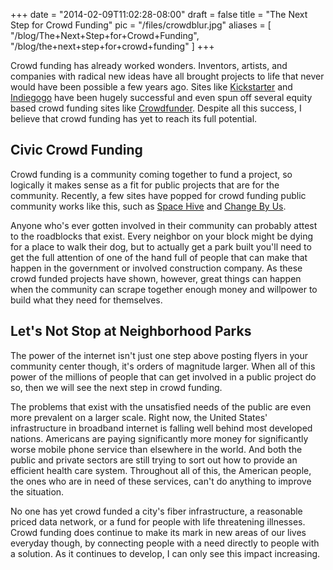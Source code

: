 
+++
date = "2014-02-09T11:02:28-08:00"
draft = false
title = "The Next Step for Crowd Funding"
pic = "/files/crowdblur.jpg"
aliases = [
  "/blog/The+Next+Step+for+Crowd+Funding",
  "/blog/the+next+step+for+crowd+funding"
]
+++

<p>Crowd funding has already worked wonders.  Inventors, artists, and companies with radical new ideas have all brought projects to life that never would have been possible a few years ago.  Sites like <a href="https://www.kickstarter.com/">Kickstarter</a> and <a href="http://www.indiegogo.com/">Indiegogo</a> have been hugely successful and even spun off several equity based crowd funding sites like <a href="https://www.crowdfunder.com/">Crowdfunder</a>.  Despite all this success, I believe that crowd funding has yet to reach its full potential.</p>

<h2 id="civiccrowdfunding">Civic Crowd Funding</h2>

<p>Crowd funding is a community coming together to fund a project, so logically it makes sense as a fit for public projects that are for the community.  Recently, a few sites have popped for crowd funding public community works like this, such as <a href="http://spacehive.com/">Space Hive</a> and <a href="http://nyc.changeby.us">Change By Us</a>.</p>

<p>Anyone who's ever gotten involved in their community can probably attest to the roadblocks that exist.  Every neighbor on your block might be dying for a place to walk their dog, but to actually get a park built you'll need to get the full attention of one of the hand full of people that can make that happen in the government or involved construction company.  As these crowd funded projects have shown, however, great things can happen when the community can scrape together enough money and willpower to build what they need for themselves.</p>

<h2 id="letsnotstopatneighborhoodparks">Let's Not Stop at Neighborhood Parks</h2>

<p>The power of the internet isn't just one step above posting flyers in your community center though, it's orders of magnitude larger.  When all of this power of the millions of people that can get involved in a public project do so, then we will see the next step in crowd funding.</p>

<p>The problems that exist with the unsatisfied needs of the public are even more prevalent on a larger scale.  Right now, the United States' infrastructure in broadband internet is falling well behind most developed nations. Americans are paying significantly more money for significantly worse mobile phone service than elsewhere in the world.  And both the public and private sectors are still trying to sort out how to provide an efficient health care system.  Throughout all of this, the American people, the ones who are in need of these services, can't do anything to improve the situation.</p>

<p>No one has yet crowd funded a city's fiber infrastructure, a reasonable priced data network, or a fund for people with life threatening illnesses.  Crowd funding does continue to make its mark in new areas of our lives everyday though, by connecting people with a need directly to people with a solution.  As it continues to develop, I can only see this impact increasing.</p>